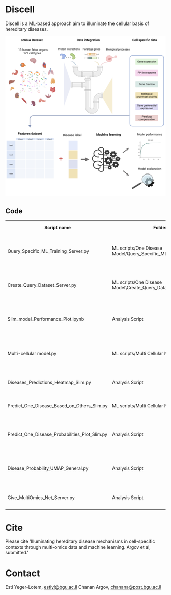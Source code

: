 # Discell
Discell is a ML-based approach aim to illuminate the cellular basis of hereditary diseases.

<img src="Concept Figure.png" alt="Concept Figure">

<h2>Code</h2>
<table>
  <tr>
    <th>Script name</th>
    <th>Folder</th>
    <th>Contant</th>
    <th>Manuscript figures</th>
    <th>Comments</th>
  </tr>
  <tr>
    <td>Query_Specific_ML_Training_Server.py</td>
    <td>ML scripts/One Disease Model/Query_Specific_ML_Training_Server.py</td>
    <td>Disease specific ML model train, evaluation and explanation</td>
    <td>Fig. 2B-E</td>
    <td></td>
  </tr>  
  <tr>
    <td>Create_Query_Dataset_Server.py</td>
    <td>ML scripts\One Disease Model\Create_Query_Dataset_Server.py</td>
    <td>Creates the training dataset for the disease specific ML model</td>
    <td></td>
    <td>The input is list of relevant genes</td>
  </tr>
  <tr>
    <td>Slim_model_Performance_Plot.ipynb</td>
    <td>Analysis Script</td>
    <td>Multi-cellular model ROC-AUC, PR-AUC plot</td>
    <td>Fig. 3B</td>
    <td>Based on Table S4</td>
  </tr> 
  <tr>
    <td>Multi-cellular model.py</td>
    <td>ML scripts/Multi Cellular Model</td>
    <td>Multi-cellular model train, evaluation and explanation</td>
    <td>Fig. 3C</td>
    <td></td>
  </tr>
  <tr>
    <td>Diseases_Predictions_Heatmap_Slim.py</td>
    <td>Analysis Script</td>
    <td>Disease probabilities heatmap plot</td>
    <td>Fig. 4</td>
    <td></td>
  </tr>
  <tr>
    <td>Predict_One_Disease_Based_on_Others_Slim.py</td>
    <td>ML scripts/Multi Cellular Model</td>
    <td>Leave one disease out cross validation</td>
    <td>Refers to Fig. 5</td>
    <td></td>
  </tr>
    <tr>
    <td>Predict_One_Disease_Probabilities_Plot_Slim.py</td>
    <td>Analysis Script</td>
    <td>Disease genes probability across cell type boxplot</td>
    <td>Fig. 5 left panle</td>
    <td></td>
  </tr> 
  <tr>
    <td>Disease_Probability_UMAP_General.py</td>
    <td>Analysis Script</td>
    <td>Disease genes probability across cell type on UMAP</td>
    <td>Fig. 5 midel panle</td>
    <td></td>
  </tr> 
  <tr>
    <td>Give_MultiOmics_Net_Server.py</td>
    <td>Analysis Script</td>
    <td>Disease genes directed interactome</td>
    <td>Fig. 5 right panle</td>
    <td></td>
  </tr> 
</table>
</body>
</html>


# Cite
Please cite 'Illuminating hereditary disease mechanisms in cell-specific contexts through multi-omics data and machine learning. Argov et al, submitted.'

# Contact
Esti Yeger-Lotem, estiyl@bgu.ac.il
Chanan Argov, chanana@post.bgu.ac.il
